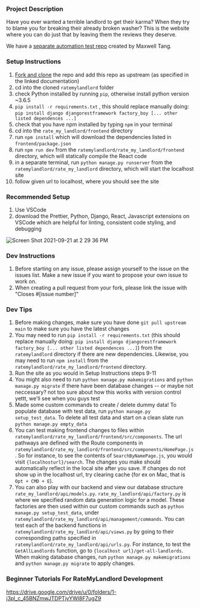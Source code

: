 ### Project Description ###
Have you ever wanted a terrible landlord to get their karma? When they try to blame you for breaking their already broken washer? This is the website where you can do just that by leaving them the reviews they deserve.

We have a [separate automation test repo](https://github.com/mackstey28/selenium-ratemylandlord) created by Maxwell Tang.

### Setup Instructions ###
1. [Fork and clone](https://docs.github.com/en/get-started/quickstart/fork-a-repo) the repo and add this repo as upstream (as specified in the linked documentation)
2. cd into the cloned `ratemylandlord` folder
3. check Python installed by running `pip`, otherwise install python version ~3.6.5
4. `pip install -r requirements.txt` , this should replace manually doing: `pip install django djangorestframework factory_boy [... other listed dependences ...]`
5. check that you have npm installed by typing `npm` in your terminal
6. cd into the `rate_my_landlord/frontend` directory
7. run `npm install` which will download the dependencies listed in `frontend/package.json`
8. run `npm run dev` from the `ratemylandlord/rate_my_landlord/frontend` directory, which will statically compile the React code
9. in a separate terminal, run `python manage.py runserver` from the `ratemylandlord/rate_my_landlord` directory, which will start the localhost site
10. follow given url to localhost, where you should see the site

### Recommended Setup ###
1. Use VSCode
2. download the Prettier, Python, Django, React, Javascript extensions on VSCode which are helpful for linting, consistent code styling, and debugging

![Screen Shot 2021-09-21 at 2 29 36 PM](https://user-images.githubusercontent.com/43322572/134227217-a21acb96-f103-4d58-ba37-9f87d74b46e2.png)

### Dev Instructions ###
1. Before starting on any issue, please assign yourself to the issue on the issues list. Make a new issue if you want to propose your own issue to work on.
2. When creating a pull request from your fork, please link the issue with "Closes #[issue number]"

### Dev Tips ###
1. Before making changes, make sure you have done `git pull upstream main` to make sure you have the latest changes
2. You may need to run `pip install -r requirements.txt` (this should replace manually doing: `pip install django djangorestframework factory_boy [... other listed dependences ...]`) from the `ratemylandlord` directory if there are new dependencies. Likewise, you may need to run `npm install` from the `ratemylandlord/rate_my_landlord/frontend` directory.
3. Run the site as you would in Setup Instructions steps 9-11
4. You might also need to run `python manage.py makemigrations` and `python manage.py migrate` if there have been database changes -- or maybe not neccessary? not too sure about how this works with version control yettt, we'll see when you guys test
5. Made some custom commands to create / delete dummy data! To populate database with test data, run `python manage.py setup_test_data`. To delete all test data and start on a clean slate run `python manage.py empty_data`
6. You can test making frontend changes to files within `ratemylandlord/rate_my_landlord/frontend/src/components`. The url pathways are defined with the Route components in `ratemylandlord/rate_my_landlord/frontend/src/components/HomePage.js`. So for instance, to see the contents of `SearchByNamePage.js`, you would visit `{localhosturl}/search`. The changes you make should automatically reflect in the local site after you save. If changes do not show up in the localhost url, try clearing cache (for ex on Mac, that is `Opt + CMD + E`).
7. You can also play with our backend and view our database structure `rate_my_landlord/api/models.py`. `rate_my_landlord/api/factory.py` is where we specified random data generation logic for a model. These factories are then used within our custom commands such as `python manage.py setup_test_data`, under `ratemylandlord/rate_my_landlord/api/management/commands`. You can test each of the backend functions in `ratemylandlord/rate_my_landlord/api/views.py` by going to their corresponding paths specified in `ratemylandlord/rate_my_landlord/api/urls.py`. For instance, to test the `GetAllLandlords` function, go to `{localhost url}/get-all-landlords`. When making database changes, run `python manage.py makemigrations` and `python manage.py migrate` to apply changes.

### Beginner Tutorials For RateMyLandlord Development ###
https://drive.google.com/drive/u/0/folders/1-j3pl_c_45BNZmwJTDPTjvYWI8F7ugZ9

